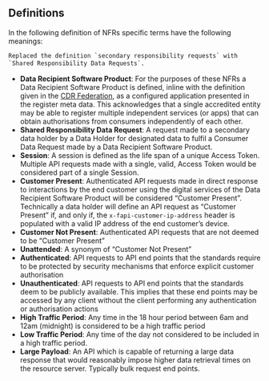 ## Definitions
In the following definition of NFRs specific terms have the following meanings:

```diff
Replaced the definition `secondary responsibility requests` with
`Shared Responsibility Data Requests`.
```

- **Data Recipient Software Product**: For the purposes of these NFRs a Data Recipient Software Product is defined, inline with the definition given in the [CDR Federation](#cdr-federation), as a configured application presented in the register meta data.  This acknowledges that a single accredited entity may be able to register multiple independent services (or apps) that can obtain authorisations from consumers independently of each other.
- **Shared Responsibility Data Request**: A request made to a secondary data holder by a Data Holder for designated data to fulfil a Consumer Data Request made by a Data Recipient Software Product.
- **Session**: A session is defined as the life span of a unique Access Token.  Multiple API requests made with a single, valid, Access Token would be considered part of a single Session.
- **Customer Present**: Authenticated API requests made in direct response to interactions by the end customer using the digital services of the Data Recipient Software Product will be considered “Customer Present”.  Technically a data holder will define an API request as “Customer Present” if, and only if, the `x-fapi-customer-ip-address` header is populated with a valid IP address of the end customer’s device.
- **Customer Not Present**: Authenticated API requests that are not deemed to be “Customer Present”
- **Unattended**: A synonym of “Customer Not Present”
- **Authenticated**: API requests to API end points that the standards require to be protected by security mechanisms that enforce explicit customer authorisation
- **Unauthenticated**: API requests to API end points that the standards deem to be publicly available.  This implies that these end points may be accessed by any client without the client performing any authentication or authorisation actions
- **High Traffic Period**: Any time in the 18 hour period between 6am and 12am (midnight) is considered to be a high traffic period
- **Low Traffic Period**: Any time of the day not considered to be included in a high traffic period.
- **Large Payload**: An API which is capable of returning a large data response that would reasonably impose higher data retrieval times on the resource server. Typically bulk request end points.
